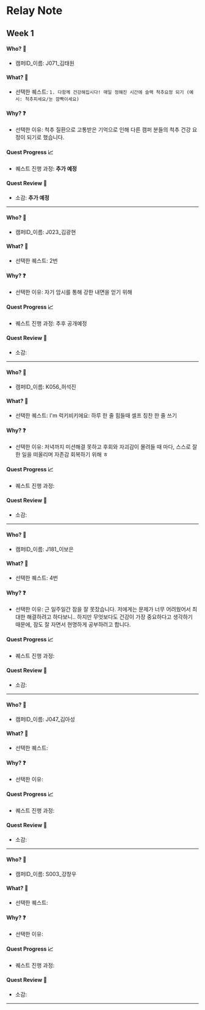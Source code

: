 # Relay Note

## Week 1

#### Who? 🤔
* 캠퍼ID_이름: J071_김태원

#### What? 🎯
* 선택한 퀘스트: `1. 다함께 건강해집시다! 매일 정해진 시간에 슬랙 척추요정 되기 (예시: 척추피세요/눈 깜빡이세요)`

#### Why? ❓
* 선택한 이유: 척추 질환으로 고통받은 기억으로 인해 다른 캠퍼 분들의 척추 건강 요정이 되기로 했습니다.

#### Quest Progress 📈
* 퀘스트 진행 과정: **추가 예정**

#### Quest Review 📝
* 소감: **추가 예정**

---

#### Who? 🤔
* 캠퍼ID_이름: J023_김광현

#### What? 🎯
* 선택한 퀘스트: 2번

#### Why? ❓
* 선택한 이유: 자기 암시를 통해 강한 내면을 얻기 위해

#### Quest Progress 📈
* 퀘스트 진행 과정: 추후 공개예정

#### Quest Review 📝
* 소감:

---

#### Who? 🤔
* 캠퍼ID_이름: K056_허석진

#### What? 🎯
* 선택한 퀘스트: I'm 럭키비키에요: 하루 한 줄 힘들때 셀프 칭찬 한 줄 쓰기

#### Why? ❓
* 선택한 이유: 저녁까지 미션해결 못하고 후회와 자괴감이 몰려들 때 마다, 스스로 잘한 일을 떠올리며 자존감 회복하기 위해 ㅎ

#### Quest Progress 📈
* 퀘스트 진행 과정:

#### Quest Review 📝
* 소감:

---

#### Who? 🤔
* 캠퍼ID_이름: J181_이보은

#### What? 🎯
* 선택한 퀘스트: 4번

#### Why? ❓
* 선택한 이유: 근 일주일간 잠을 잘 못잤습니다. 저에게는 문제가 너무 어려웠어서 최대한 해결하려고 하다보니.. 하지만 무엇보다도 건강이 가장 중요하다고 생각하기 때문에, 잠도 잘 자면서 현명하게 공부하려고 합니다.

#### Quest Progress 📈
* 퀘스트 진행 과정:

#### Quest Review 📝
* 소감:

---

#### Who? 🤔
* 캠퍼ID_이름: J047_김아성

#### What? 🎯
* 선택한 퀘스트:

#### Why? ❓
* 선택한 이유:

#### Quest Progress 📈
* 퀘스트 진행 과정:

#### Quest Review 📝
* 소감:

---

#### Who? 🤔
* 캠퍼ID_이름: S003_강창우

#### What? 🎯
* 선택한 퀘스트:

#### Why? ❓
* 선택한 이유:

#### Quest Progress 📈
* 퀘스트 진행 과정:

#### Quest Review 📝
* 소감:

---
